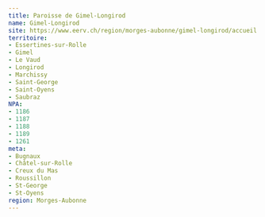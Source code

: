```yaml
---
title: Paroisse de Gimel-Longirod
name: Gimel-Longirod
site: https://www.eerv.ch/region/morges-aubonne/gimel-longirod/accueil
territoire:
- Essertines-sur-Rolle
- Gimel
- Le Vaud
- Longirod
- Marchissy
- Saint-George
- Saint-Oyens
- Saubraz
NPA:
- 1186
- 1187
- 1188
- 1189
- 1261
meta:
- Bugnaux
- Châtel-sur-Rolle
- Creux du Mas
- Roussillon
- St-George
- St-Oyens
region: Morges-Aubonne
---
```

